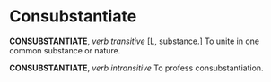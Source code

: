 # Consubstantiate

**CONSUBSTANTIATE**, _verb transitive_ \[L, substance.\] To unite in one common substance or nature.

**CONSUBSTANTIATE**, _verb intransitive_ To profess consubstantiation.
